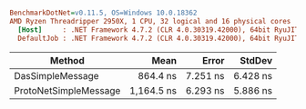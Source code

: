 ``` ini

BenchmarkDotNet=v0.11.5, OS=Windows 10.0.18362
AMD Ryzen Threadripper 2950X, 1 CPU, 32 logical and 16 physical cores
  [Host]     : .NET Framework 4.7.2 (CLR 4.0.30319.42000), 64bit RyuJIT-v4.8.4042.0
  DefaultJob : .NET Framework 4.7.2 (CLR 4.0.30319.42000), 64bit RyuJIT-v4.8.4042.0


```
|                Method |       Mean |    Error |   StdDev |
|---------------------- |-----------:|---------:|---------:|
|      DasSimpleMessage |   864.4 ns | 7.251 ns | 6.428 ns |
| ProtoNetSimpleMessage | 1,164.5 ns | 6.293 ns | 5.886 ns |
